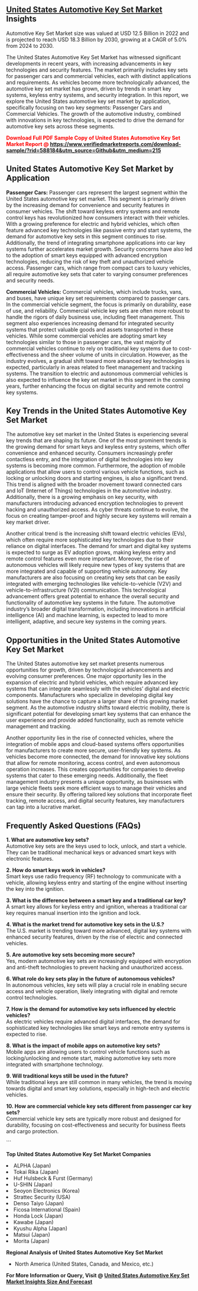 <h2><a href="https://www.verifiedmarketreports.com/download-sample/?rid=588184&amp;utm_source=Github&amp;utm_medium=215" target="_blank">United States Automotive Key Set Market</a> Insights</h2><p>Automotive Key Set Market size was valued at USD 12.5 Billion in 2022 and is projected to reach USD 18.3 Billion by 2030, growing at a CAGR of 5.0% from 2024 to 2030.</p><p><p>The United States Automotive Key Set Market has witnessed significant developments in recent years, with increasing advancements in key technologies and security features. The market primarily includes key sets for passenger cars and commercial vehicles, each with distinct applications and requirements. As vehicles become more technologically advanced, the automotive key set market has grown, driven by trends in smart key systems, keyless entry systems, and security integration. In this report, we explore the United States automotive key set market by application, specifically focusing on two key segments: Passenger Cars and Commercial Vehicles. The growth of the automotive industry, combined with innovations in key technologies, is expected to drive the demand for automotive key sets across these segments. <b><p><span class=""><span style="color: #ff0000;"><strong>Download Full PDF Sample Copy of United States Automotive Key Set Market Report</strong> @ </span><a href="https://www.verifiedmarketreports.com/download-sample/?rid=588184&amp;utm_source=Github&amp;utm_medium=215" target="_blank">https://www.verifiedmarketreports.com/download-sample/?rid=588184&amp;utm_source=Github&amp;utm_medium=215</a></span></p></b></p><h2>United States Automotive Key Set Market by Application</h2><p><strong>Passenger Cars:</strong> Passenger cars represent the largest segment within the United States automotive key set market. This segment is primarily driven by the increasing demand for convenience and security features in consumer vehicles. The shift toward keyless entry systems and remote control keys has revolutionized how consumers interact with their vehicles. With a growing preference for electric and hybrid vehicles, which often feature advanced key technologies like passive entry and start systems, the demand for automotive key sets in this segment continues to rise. Additionally, the trend of integrating smartphone applications into car key systems further accelerates market growth. Security concerns have also led to the adoption of smart keys equipped with advanced encryption technologies, reducing the risk of key theft and unauthorized vehicle access. Passenger cars, which range from compact cars to luxury vehicles, all require automotive key sets that cater to varying consumer preferences and security needs.</p><p><strong>Commercial Vehicles:</strong> Commercial vehicles, which include trucks, vans, and buses, have unique key set requirements compared to passenger cars. In the commercial vehicle segment, the focus is primarily on durability, ease of use, and reliability. Commercial vehicle key sets are often more robust to handle the rigors of daily business use, including fleet management. This segment also experiences increasing demand for integrated security systems that protect valuable goods and assets transported in these vehicles. While some commercial vehicles are adopting smart key technologies similar to those in passenger cars, the vast majority of commercial vehicles continue to rely on traditional key systems due to cost-effectiveness and the sheer volume of units in circulation. However, as the industry evolves, a gradual shift toward more advanced key technologies is expected, particularly in areas related to fleet management and tracking systems. The transition to electric and autonomous commercial vehicles is also expected to influence the key set market in this segment in the coming years, further enhancing the focus on digital security and remote control key systems.</p><h2>Key Trends in the United States Automotive Key Set Market</h2><p>The automotive key set market in the United States is experiencing several key trends that are shaping its future. One of the most prominent trends is the growing demand for smart keys and keyless entry systems, which offer convenience and enhanced security. Consumers increasingly prefer contactless entry, and the integration of digital technologies into key systems is becoming more common. Furthermore, the adoption of mobile applications that allow users to control various vehicle functions, such as locking or unlocking doors and starting engines, is also a significant trend. This trend is aligned with the broader movement toward connected cars and IoT (Internet of Things) technologies in the automotive industry. Additionally, there is a growing emphasis on key security, with manufacturers introducing advanced encryption technologies to prevent hacking and unauthorized access. As cyber threats continue to evolve, the focus on creating tamper-proof and highly secure key systems will remain a key market driver.</p><p>Another critical trend is the increasing shift toward electric vehicles (EVs), which often require more sophisticated key technologies due to their reliance on digital interfaces. The demand for smart and digital key systems is expected to surge as EV adoption grows, making keyless entry and remote control features even more important. Moreover, the rise of autonomous vehicles will likely require new types of key systems that are more integrated and capable of supporting vehicle autonomy. Key manufacturers are also focusing on creating key sets that can be easily integrated with emerging technologies like vehicle-to-vehicle (V2V) and vehicle-to-infrastructure (V2I) communication. This technological advancement offers great potential to enhance the overall security and functionality of automotive key systems in the future. The automotive industry’s broader digital transformation, including innovations in artificial intelligence (AI) and machine learning, is expected to lead to more intelligent, adaptive, and secure key systems in the coming years.</p><h2>Opportunities in the United States Automotive Key Set Market</h2><p>The United States automotive key set market presents numerous opportunities for growth, driven by technological advancements and evolving consumer preferences. One major opportunity lies in the expansion of electric and hybrid vehicles, which require advanced key systems that can integrate seamlessly with the vehicles’ digital and electric components. Manufacturers who specialize in developing digital key solutions have the chance to capture a larger share of this growing market segment. As the automotive industry shifts toward electric mobility, there is significant potential for developing smart key systems that can enhance the user experience and provide added functionality, such as remote vehicle management and tracking.</p><p>Another opportunity lies in the rise of connected vehicles, where the integration of mobile apps and cloud-based systems offers opportunities for manufacturers to create more secure, user-friendly key systems. As vehicles become more connected, the demand for innovative key solutions that allow for remote monitoring, access control, and even autonomous operation increases. This creates opportunities for companies to develop systems that cater to these emerging needs. Additionally, the fleet management industry presents a unique opportunity, as businesses with large vehicle fleets seek more efficient ways to manage their vehicles and ensure their security. By offering tailored key solutions that incorporate fleet tracking, remote access, and digital security features, key manufacturers can tap into a lucrative market.</p><h2>Frequently Asked Questions (FAQs)</h2><p><strong>1. What are automotive key sets?</strong><br>Automotive key sets are the keys used to lock, unlock, and start a vehicle. They can be traditional mechanical keys or advanced smart keys with electronic features.</p><p><strong>2. How do smart keys work in vehicles?</strong><br>Smart keys use radio frequency (RF) technology to communicate with a vehicle, allowing keyless entry and starting of the engine without inserting the key into the ignition.</p><p><strong>3. What is the difference between a smart key and a traditional car key?</strong><br>A smart key allows for keyless entry and ignition, whereas a traditional car key requires manual insertion into the ignition and lock.</p><p><strong>4. What is the market trend for automotive key sets in the U.S.?</strong><br>The U.S. market is trending toward more advanced, digital key systems with enhanced security features, driven by the rise of electric and connected vehicles.</p><p><strong>5. Are automotive key sets becoming more secure?</strong><br>Yes, modern automotive key sets are increasingly equipped with encryption and anti-theft technologies to prevent hacking and unauthorized access.</p><p><strong>6. What role do key sets play in the future of autonomous vehicles?</strong><br>In autonomous vehicles, key sets will play a crucial role in enabling secure access and vehicle operation, likely integrating with digital and remote control technologies.</p><p><strong>7. How is the demand for automotive key sets influenced by electric vehicles?</strong><br>As electric vehicles require advanced digital interfaces, the demand for sophisticated key technologies like smart keys and remote entry systems is expected to rise.</p><p><strong>8. What is the impact of mobile apps on automotive key sets?</strong><br>Mobile apps are allowing users to control vehicle functions such as locking/unlocking and remote start, making automotive key sets more integrated with smartphone technology.</p><p><strong>9. Will traditional keys still be used in the future?</strong><br>While traditional keys are still common in many vehicles, the trend is moving towards digital and smart key solutions, especially in high-tech and electric vehicles.</p><p><strong>10. How are commercial vehicle key sets different from passenger car key sets?</strong><br>Commercial vehicle key sets are typically more robust and designed for durability, focusing on cost-effectiveness and security for business fleets and cargo protection.</p>```</p><p><strong>Top United States Automotive Key Set Market Companies</strong></p><div data-test-id=""><p><li>ALPHA (Japan)</li><li> Tokai Rika (Japan)</li><li> Huf Hulsbeck & Furst (Germany)</li><li> U-SHIN (Japan)</li><li> Seoyon Electronics (Korea)</li><li> Strattec Security (USA)</li><li> Denso Taiyo (Japan)</li><li> Ficosa International (Spain)</li><li> Honda Lock (Japan)</li><li> Kawabe (Japan)</li><li> Kyushu Alpha (Japan)</li><li> Matsui (Japan)</li><li> Morita (Japan)</li></p><div><strong>Regional Analysis of&nbsp;United States Automotive Key Set Market</strong></div><ul><li dir="ltr"><p dir="ltr">North America&nbsp;(United States, Canada, and Mexico, etc.)</p></li></ul><p><strong>For More Information or Query, Visit @&nbsp;</strong><strong><a href="https://www.verifiedmarketreports.com/product/automotive-key-set-market/?utm_source=Github&amp;utm_medium=215" target="_blank">United States Automotive Key Set Market Insights Size And Forecast</a></strong></p></div>
